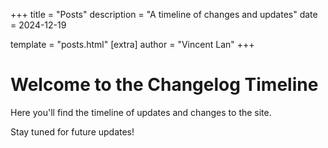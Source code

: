 +++
title = "Posts"
description = "A timeline of changes and updates"
date = 2024-12-19

template = "posts.html"
[extra]
author = "Vincent Lan"
+++

# Welcome to the Changelog Timeline

Here you'll find the timeline of updates and changes to the site.

Stay tuned for future updates!
